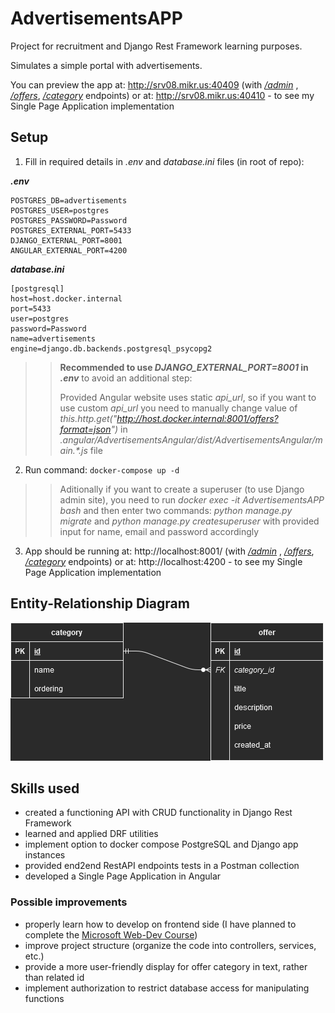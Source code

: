 # AdvertisementsAPP

Project for recruitment and Django Rest Framework learning purposes.

Simulates a simple portal with advertisements.

You can preview the app at: http://srv08.mikr.us:40409 (with *[/admin](http://srv08.mikr.us:40409/admin)*
, *[/offers](http://srv08.mikr.us:40409/offers)*, *[/category](http://srv08.mikr.us:40409/category)* endpoints) or
at: http://srv08.mikr.us:40410 - to see my Single Page Application implementation

## Setup

1. Fill in required details in *.env* and *database.ini* files (in root of repo):

***.env***

```
POSTGRES_DB=advertisements
POSTGRES_USER=postgres
POSTGRES_PASSWORD=Password
POSTGRES_EXTERNAL_PORT=5433
DJANGO_EXTERNAL_PORT=8001
ANGULAR_EXTERNAL_PORT=4200

```

***database.ini***

```
[postgresql]
host=host.docker.internal
port=5433
user=postgres
password=Password
name=advertisements
engine=django.db.backends.postgresql_psycopg2

```

> > **Recommended to use *DJANGO_EXTERNAL_PORT=8001* in *.env*** to avoid an additional step:
> >
> > Provided Angular website uses static *api_url*, so if you want to use custom *api_url* you need to manually change value of *this.http.get("http://host.docker.internal:8001/offers?format=json")* in *.angular/AdvertisementsAngular/dist/AdvertisementsAngular/main.\*.js* file

2. Run command: `docker-compose up -d`

> > Aditionally if you want to create a superuser (to use Django admin site), you need to run *docker exec -it AdvertisementsAPP bash* and then enter two commands: *python manage.py migrate* and *python manage.py createsuperuser* with provided input for name, email and password accordingly

3. App should be running at: http://localhost:8001/ (with *[/admin](http://localhost:8001/admin)*
, *[/offers](http://localhost:8001/offers)*, *[/category](http://localhost:8001/category)* endpoints) or
at: http://localhost:4200 - to see my Single Page Application implementation

## Entity-Relationship Diagram

![AdvertisementsAPP-ERD.png](docs/AdvertisementsAPP-ERD.png "Simple ERD diagram for a advertisements portal")

## Skills used

- created a functioning API with CRUD functionality in Django Rest Framework
- learned and applied DRF utilities
- implement option to docker compose PostgreSQL and Django app instances
- provided end2end RestAPI endpoints tests in a Postman collection
- developed a Single Page Application in Angular

### Possible improvements

- properly learn how to develop on frontend side (I have planned to complete
  the [Microsoft Web-Dev Course](https://github.com/microsoft/Web-Dev-For-Beginners))
- improve project structure (organize the code into controllers, services, etc.)
- provide a more user-friendly display for offer category in text, rather than related id
- implement authorization to restrict database access for manipulating functions